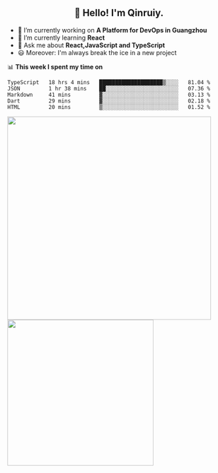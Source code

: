 <h2 align="center">👋 Hello! I'm Qinruiy.</h2>


- 🔭 I’m currently working on **A Platform for DevOps in Guangzhou**
- 🌱 I’m currently learning **React**
- 💬 Ask me about **React,JavaScript and TypeScript**
- 😃 Moreover: I'm always break the ice in a new project

📊 **This week I spent my time on**

<!--START_SECTION:waka-->
```text
TypeScript   18 hrs 4 mins   ████████████████████▒░░░░   81.04 % 
JSON         1 hr 38 mins    ██░░░░░░░░░░░░░░░░░░░░░░░   07.36 % 
Markdown     41 mins         ▓░░░░░░░░░░░░░░░░░░░░░░░░   03.13 % 
Dart         29 mins         ▓░░░░░░░░░░░░░░░░░░░░░░░░   02.18 % 
HTML         20 mins         ▒░░░░░░░░░░░░░░░░░░░░░░░░   01.52 % 
```
<!--END_SECTION:waka-->

<p>
<img align="left" width="460" src="https://github-readme-stats.vercel.app/api?username=Qinruiy&custom_title=Qrinruiy's Github Stats&theme=graywhite&hide_border=true"/> <img align="left" width="330" src="https://github-readme-stats.vercel.app/api/top-langs/?username=Qinruiy&layout=compact&theme=graywhite&hide_border=true"/>
</p>
